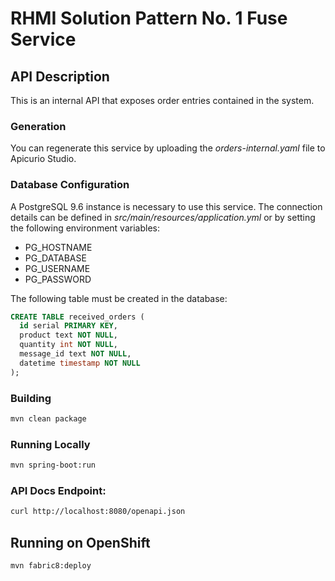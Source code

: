 # RHMI Solution Pattern No. 1 Fuse Service

## API Description
This is an internal API that exposes order entries contained in the system.

### Generation
You can regenerate this service by uploading the *orders-internal.yaml* file
to Apicurio Studio.

### Database Configuration

A PostgreSQL 9.6 instance is necessary to use this service. The connection
details can be defined in *src/main/resources/application.yml* or by setting
the following environment variables:

* PG_HOSTNAME
* PG_DATABASE
* PG_USERNAME
* PG_PASSWORD

The following table must be created in the database: 

```sql
CREATE TABLE received_orders (
  id serial PRIMARY KEY,
  product text NOT NULL,
  quantity int NOT NULL,
  message_id text NOT NULL,
  datetime timestamp NOT NULL
);
```

### Building
```bash
mvn clean package
```

### Running Locally
```bash
mvn spring-boot:run
```

### API Docs Endpoint:
```bash 
curl http://localhost:8080/openapi.json
```

## Running on OpenShift
```bash
mvn fabric8:deploy
```
